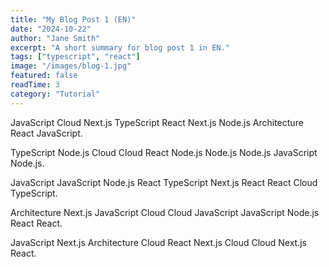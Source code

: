 ```yaml
---
title: "My Blog Post 1 (EN)"
date: "2024-10-22"
author: "Jane Smith"
excerpt: "A short summary for blog post 1 in EN."
tags: ["typescript", "react"]
image: "/images/blog-1.jpg"
featured: false
readTime: 3
category: "Tutorial"
---
```


JavaScript Cloud Next.js TypeScript React Next.js Node.js Architecture React JavaScript.

TypeScript Node.js Cloud Cloud React Node.js Node.js Node.js JavaScript Node.js.

JavaScript JavaScript Node.js React TypeScript Next.js React React Cloud TypeScript.

Architecture Next.js JavaScript Cloud Cloud JavaScript JavaScript Node.js React React.

JavaScript Next.js Architecture Cloud React Next.js Cloud Cloud Next.js React.
